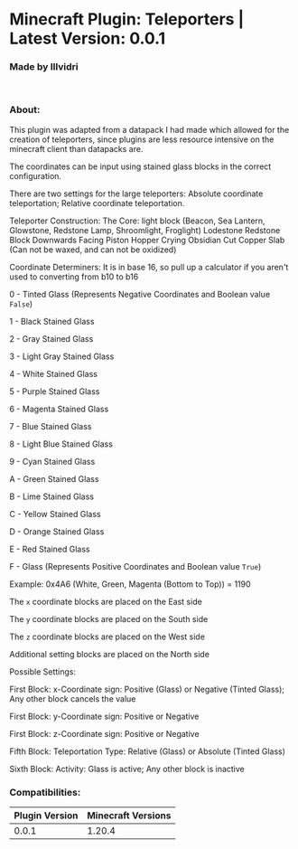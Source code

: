# Minecraft Plugin: Teleporters | Latest Version: 0.0.1
### Made by Illvidri
</br>

### About:
This plugin was adapted from a datapack I had made which allowed for the creation of teleporters, since plugins are less resource intensive on the minecraft client than datapacks are.

The coordinates can be input using stained glass blocks in the correct configuration.

There are two settings for the large teleporters: Absolute coordinate teleportation; Relative coordinate teleportation.
</br>

Teleporter Construction:
The Core:
light block (Beacon, Sea Lantern, Glowstone, Redstone Lamp, Shroomlight, Froglight)
Lodestone
Redstone Block
Downwards Facing Piston
Hopper
Crying Obsidian
Cut Copper Slab (Can not be waxed, and can not be oxidized)

Coordinate Determiners:
It is in base 16, so pull up a calculator if you aren't used to converting from b10 to b16

0 - Tinted Glass (Represents Negative Coordinates and Boolean value `False`)

1 - Black Stained Glass

2 - Gray Stained Glass

3 - Light Gray Stained Glass

4 - White Stained Glass

5 - Purple Stained Glass

6 - Magenta Stained Glass

7 - Blue Stained Glass

8 - Light Blue Stained Glass

9 - Cyan Stained Glass

A - Green Stained Glass

B - Lime Stained Glass

C - Yellow Stained Glass

D - Orange Stained Glass

E - Red Stained Glass

F - Glass (Represents Positive Coordinates and Boolean value `True`)

Example: 0x4A6 (White, Green, Magenta (Bottom to Top)) = 1190

The `x` coordinate blocks are placed on the East side

The `y` coordinate blocks are placed on the South side

The `z` coordinate blocks are placed on the West side

Additional setting blocks are placed on the North side

Possible Settings:

First Block: x-Coordinate sign: Positive (Glass) or Negative (Tinted Glass); Any other block cancels the value

First Block: y-Coordinate sign: Positive or Negative

First Block: z-Coordinate sign: Positive or Negative

Fifth Block: Teleportation Type: Relative (Glass) or Absolute (Tinted Glass)

Sixth Block: Activity: Glass is active; Any other block is inactive

### Compatibilities:
| Plugin Version | Minecraft Versions |
| -------------- | ------------------ |
| 0.0.1          | 1.20.4             |

